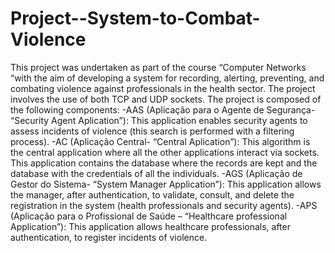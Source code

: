 # Project--System-to-Combat-Violence
This project was undertaken as part of the course “Computer Networks “with the aim of developing a system for recording, alerting, preventing, and combating violence against professionals in the health sector. The project involves the use of both TCP and UDP sockets. The project is composed of the following components:
-AAS (Aplicação para o Agente de Segurança- “Security Agent Aplication”): This application enables security agents to assess incidents of violence (this search is performed with a filtering process).
-AC (Aplicação Central- “Central Aplication”): This algorithm is the central application where all the other applications interact via sockets. This application contains the database where the records are kept and the database with the credentials of all the individuals.
-AGS (Aplicação de Gestor do Sistema- “System Manager Application”): This application allows the manager, after authentication, to validate, consult, and delete the registration in the system (health professionals and security agents).
-APS (Aplicação para o Profissional de Saúde – “Healthcare professional Application”): This application allows healthcare professionals, after authentication, to register incidents of violence. 

